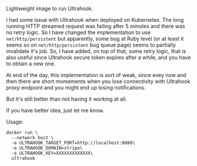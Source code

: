 Lightweight image to run Ultrahook.

I had some issue with Ultrahook when deployed on Kubernetes. The long running HTTP streamed request was failing after 5 minutes and there was no retry logic. 
So I have changed the implementation to use `net/http/persistent` but apparently, some bug at Ruby level (or at least it seems so on `net/http/persistent` bug queue page) seems to partially invalidate it's job.
So, I have added, on top of that, some retry logic, that is also useful since Ultrahook secure token expires after a while, and you have to obtain a new one.

At end of the day, this implementation is sort of weak, since evey now and then there are short momements when you lose connectivity with Ultrahook proxy endpoint and you might end up losing notifications.

But it's still better than not having it working at all.

If you have better idea, just let me know.

Usage:

```
docker run \
  --network host \
  -e ULTRAHOOK_TARGET_PORT=http://localhost:8080\
  -e ULTRAHOOK_DOMAIN=stripe\
  -e ULTRAHOOK_KEY=XXXXXXXXXXXXX\
  ultrahook
```